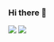 ### Hi there 👋
<img src="https://img.shields.io/badge/HTML5-FF6347?style=for-the-badge&logo=HTML5&logoColor=white"/>
<img src="https://img.shields.io/badge/HTML5-FF6347?style=for-the-badge&logo=HTML5&logoColor=white"/>
